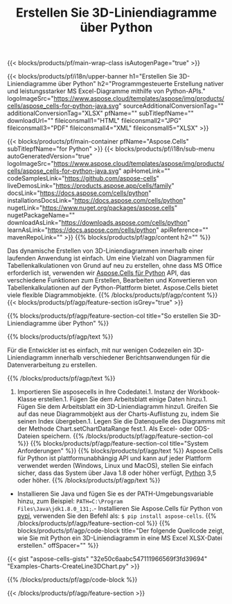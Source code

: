 ﻿---
title: Erstellen Sie 3D-Liniendiagramme über Python
url: /de/python-java/create-line3d-chart/
description: Python Beispielcode zum Erstellen von 3D-Liniendiagrammen in Excel mithilfe der Python-Bibliothek. Verwenden Sie diesen Code zum Erstellen eines 3D-Liniendiagramms in MS Excel innerhalb einer Python-basierten Anwendung.
---
{{< blocks/products/pf/main-wrap-class isAutogenPage="true" >}}

{{< blocks/products/pf/i18n/upper-banner h1="Erstellen Sie 3D-Liniendiagramme über Python" h2="Programmgesteuerte Erstellung nativer und leistungsstarker MS Excel-Diagramme mithilfe von Python-APIs." logoImageSrc="https://www.aspose.cloud/templates/aspose/img/products/cells/aspose_cells-for-python-java.svg" sourceAdditionalConversionTag="" additionalConversionTag="XLSX" pfName="" subTitlepfName="" downloadUrl="" fileiconsmall1="HTML" fileiconsmall2="JPG" fileiconsmall3="PDF" fileiconsmall4="XML" fileiconsmall5="XLSX" >}}

{{< blocks/products/pf/main-container pfName="Aspose.Cells" subTitlepfName="for Python" >}}
{{< blocks/products/pf/i18n/sub-menu autoGeneratedVersion="true" logoImageSrc="https://www.aspose.cloud/templates/aspose/img/products/cells/aspose_cells-for-python-java.svg" apiHomeLink="" codeSamplesLink="https://github.com/aspose-cells" liveDemosLink="https://products.aspose.app/cells/family" docsLink="https://docs.aspose.com/cells/python" installationsDocsLink="https://docs.aspose.com/cells/python" nugetLink="https://www.nuget.org/packages/aspose.cells" nugetPackageName="" downloadAsLink="https://downloads.aspose.com/cells/python" learnAsLink="https://docs.aspose.com/cells/python" apiReference="" mavenRepoLink="" >}}
{{% blocks/products/pf/agp/content h2="" %}}

Das dynamische Erstellen von 3D-Liniendiagrammen innerhalb einer laufenden Anwendung ist einfach. Um eine Vielzahl von Diagrammen für Tabellenkalkulationen von Grund auf neu zu erstellen, ohne dass MS Office erforderlich ist, verwenden wir [Aspose.Cells für Python](https://pypi.org/project/aspose.cells)  API, das verschiedene Funktionen zum Erstellen, Bearbeiten und Konvertieren von Tabellenkalkulationen auf der Python-Plattform bietet. Aspose.Cells bietet viele flexible Diagrammobjekte.
{{% /blocks/products/pf/agp/content %}}
{{< blocks/products/pf/agp/feature-section isGrey="true" >}}

{{% blocks/products/pf/agp/feature-section-col title="So erstellen Sie 3D-Liniendiagramme über Python" %}}

{{% blocks/products/pf/agp/text %}}

Für die Entwickler ist es einfach, mit nur wenigen Codezeilen ein 3D-Liniendiagramm innerhalb verschiedener Berichtsanwendungen für die Datenverarbeitung zu erstellen.

{{% /blocks/products/pf/agp/text %}}

1. Importieren Sie asposecells in Ihre Codedatei.1. Instanz der Workbook-Klasse erstellen.1. Fügen Sie dem Arbeitsblatt einige Daten hinzu.1. Fügen Sie dem Arbeitsblatt ein 3D-Liniendiagramm hinzu1. Greifen Sie auf das neue Diagrammobjekt aus der Charts-Auflistung zu, indem Sie seinen Index übergeben.1. Legen Sie die Datenquelle des Diagramms mit der Methode Chart.setChartDataRange fest.1. Als Excel- oder ODS-Dateien speichern.
{{% /blocks/products/pf/agp/feature-section-col %}}
{{% blocks/products/pf/agp/feature-section-col title="System Anforderungen" %}}
{{% blocks/products/pf/agp/text %}}
 Aspose.Cells für Python ist plattformunabhängig API und kann auf jeder Plattform verwendet werden (Windows, Linux und MacOS), stellen Sie einfach sicher, dass das System über Java 1.8 oder höher verfügt, [Python](https://www.python.org/downloads/) 3,5 oder höher.
{{% /blocks/products/pf/agp/text %}}
- Installieren Sie Java und fügen Sie es der PATH-Umgebungsvariable hinzu, zum Beispiel: <code>PATH=C:\Program Files\Java\jdk1.8.0_131;</code>.- Installieren Sie Aspose.Cells für Python von <a href="https://pypi.org/project/aspose-cells/">pypi</a>, verwenden Sie den Befehl als: <code>$ pip install aspose-cells</code>.
{{% /blocks/products/pf/agp/feature-section-col %}}
{{% blocks/products/pf/agp/code-block title="Der folgende Quellcode zeigt, wie Sie mit Python ein 3D-Liniendiagramm in eine MS Excel XLSX-Datei erstellen." offSpacer="" %}}

{{< gist "aspose-cells-gists" "32e50c6aabc547111966569f3fd39694" "Examples-Charts-CreateLine3DChart.py" >}}

{{% /blocks/products/pf/agp/code-block %}}

{{< /blocks/products/pf/agp/feature-section >}}

<!-- aboutfile Starts -->
